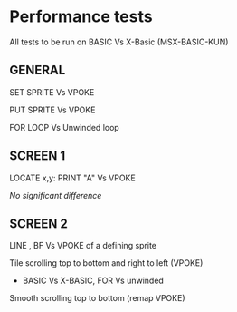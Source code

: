 # Performance tests

All tests to be run on BASIC Vs X-Basic (MSX-BASIC-KUN)

## GENERAL

SET SPRITE Vs VPOKE

PUT SPRITE Vs VPOKE

FOR LOOP Vs Unwinded loop

## SCREEN 1

LOCATE x,y: PRINT "A" Vs VPOKE

*No significant difference*

## SCREEN 2

LINE , BF Vs VPOKE of a defining sprite

Tile scrolling top to bottom and right to left (VPOKE)
 * BASIC Vs X-BASIC, FOR Vs unwinded

Smooth scrolling top to bottom (remap VPOKE)

